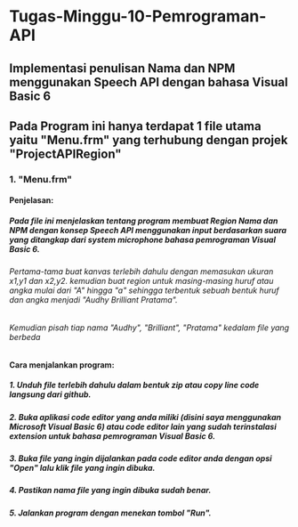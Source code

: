 # Tugas-Minggu-10-Pemrograman-API
## Implementasi penulisan Nama dan NPM menggunakan Speech API dengan bahasa Visual Basic 6

## Pada Program ini hanya terdapat 1 file utama yaitu "Menu.frm" yang terhubung dengan projek "ProjectAPIRegion"

### 1. "Menu.frm"
#### Penjelasan:

##### Pada file ini menjelaskan tentang program membuat Region Nama dan NPM dengan konsep Speech API menggunakan input berdasarkan suara yang ditangkap dari system microphone bahasa pemrograman Visual Basic 6.

###### Pertama-tama buat kanvas terlebih dahulu dengan memasukan ukuran x1,y1 dan x2,y2. kemudian buat region untuk masing-masing huruf atau angka mulai dari "A" hingga "a" sehingga terbentuk sebuah bentuk huruf dan angka menjadi "Audhy Brilliant Pratama".

###### Kemudian pisah tiap nama "Audhy", "Brilliant", "Pratama" kedalam file yang berbeda

#### Cara menjalankan program:

##### 1. Unduh file terlebih dahulu dalam bentuk zip atau copy line code langsung dari github.
##### 2. Buka aplikasi code editor yang anda miliki (disini saya menggunakan Microsoft Visual Basic 6) atau code editor lain yang sudah terinstalasi extension untuk bahasa pemrograman Visual Basic 6.
##### 3. Buka file yang ingin dijalankan pada code editor anda dengan opsi "Open" lalu klik file yang ingin dibuka.
##### 4. Pastikan nama file yang ingin dibuka sudah benar.
##### 5. Jalankan program dengan menekan tombol "Run".

